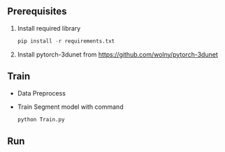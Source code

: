 ## Prerequisites

1. Install required library

   ```python
   pip install -r requirements.txt
   ```

   

2. Install pytorch-3dunet from https://github.com/wolny/pytorch-3dunet



## Train

- Data Preprocess





- Train Segment model with command

  ``` python
  python Train.py
  ```

  

## Run













